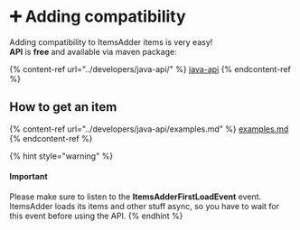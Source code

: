 # ➕ Adding compatibility

Adding compatibility to ItemsAdder items is very easy!\
**API** is **free** and available via maven package:

{% content-ref url="../developers/java-api/" %}
[java-api](../developers/java-api/)
{% endcontent-ref %}

## How to get an item

{% content-ref url="../developers/java-api/examples.md" %}
[examples.md](../developers/java-api/examples.md)
{% endcontent-ref %}

{% hint style="warning" %}
#### Important

Please make sure to listen to the **ItemsAdderFirstLoadEvent** event. ItemsAdder loads its items and other stuff async, so you have to wait for this event before using the API.
{% endhint %}
